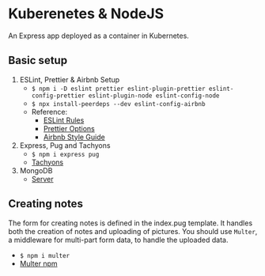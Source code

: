 # Kuberenetes & NodeJS

An Express app deployed as a container in Kubernetes.

## Basic setup

1. ESLint, Prettier & Airbnb Setup
   - `$ npm i -D eslint prettier eslint-plugin-prettier eslint-config-prettier eslint-plugin-node eslint-config-node`
   - `$ npx install-peerdeps --dev eslint-config-airbnb`
   - Reference:
     - [ESLint Rules](https://eslint.org/docs/rules/)
     - [Prettier Options](https://prettier.io/docs/en/options.html)
     - [Airbnb Style Guide](https://github.com/airbnb/javascript)
2. Express, Pug and Tachyons
   - `$ npm i express pug`
   - [Tachyons](https://tachyons.io/)
3. MongoDB
   - [Server](https://docs.mongodb.com/guides/server/install/)

## Creating notes

The form for creating notes is defined in the index.pug template. It handles both the creation of notes and uploading of pictures. You should use `Multer`, a middleware for multi-part form data, to handle the uploaded data.

- `$ npm i multer`
- [Multer npm](https://www.npmjs.com/package/multer)
